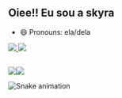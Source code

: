 ## Oiee!! Eu sou a skyra
- 😄 Pronouns: ela/dela

<div>
  <a href="https://beacons.ai/skyra18">
  <img height:"180cm" src="https://github-readme-stats.vercel.app/api?username=skyra18&show_icons=true&theme=rose&include_all_commits=true&count_private=true">
  <img height:"180cm" src="https://github-readme-stats.vercel.app/api/top-langs/?username=skyra18&layout=compact&theme=rose&langs_count=16"/>
</div>

##

<div>
  <a href="mailto:eduarda.alves@aluno.ufabc.edu.br"><img src="https://img.shields.io/badge/Gmail-d6b6b6?style=for-the-badge&logo=gmail&logoColor=8e2837"
  <a href="https://www.linkedin.com/in/mariaeduardacoutinhoalves/" target="_blank"><img src="https://img.shields.io/badge/LinkedIn-8e2837?style=for-the-badge&logo=linkedin&logoColor=d6b6b6" target="_blank"></a>
</div>

![Snake animation](https://github.com//rafaballerini/skyra18/blob/output/github-contribution-grid-snake.svg)
